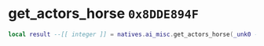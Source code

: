 # get_actors_horse `0x8DDE894F`

```lua
local result --[[ integer ]] = natives.ai_misc.get_actors_horse(_unk0 --[[ integer ]])
```
